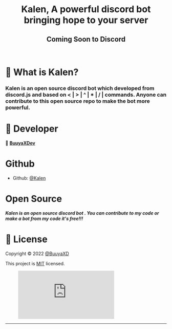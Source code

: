 <div align="center">
<br />
<h1 style="text-align=center";>Kalen, A powerful discord bot bringing hope to your server</h1>
<h2 style="text-align=center";>Coming Soon to Discord</h2>

<br />

</div>

# 🤖 What is Kalen?

### Kalen is an open source discord bot which developed from discord.js and based on  < | > | ^ | * | / | commands. Anyone can contribute to this open source repo to make the bot more powerful.


# 👥 Developer

📜 [**BuuyaXDev**](https://github.com/BuuyaXD)

# Github

* Github: [@Kalen](https://github.com/kalen)


# Open Source

***Kalen is an open source discord bot .
You can contribute to my code or make a bot from my code it's free!!!***

# 📝 License

Copyright © 2022 [@BuuyaXD](https://github.com/BuuyaXD)


This project is [MIT](https://opensource.org/licenses/MIT) licensed.


<figure><embed src="https://wakatime.com/share/@pranshu05/83417c75-32d8-4bad-9a51-ecc0845f319d.svg"></embed></figure>


***
